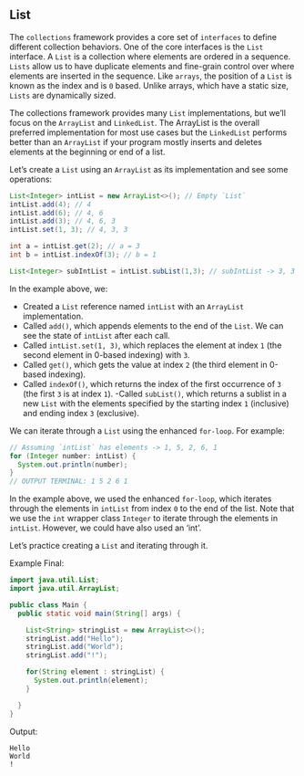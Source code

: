 ## List

The `collections` framework provides a core set of `interfaces` to define different collection behaviors. One of the core interfaces is the `List` interface. A `List` is a collection where elements are ordered in a sequence. `Lists` allow us to have duplicate elements and fine-grain control over where elements are inserted in the sequence. Like `arrays`, the position of a `List` is known as the index and is `0` based. Unlike arrays, which have a static size, `Lists` are dynamically sized.

The collections framework provides many `List` implementations, but we’ll focus on the `ArrayList` and `LinkedList`. The ArrayList is the overall preferred implementation for most use cases but the `LinkedList` performs better than an `ArrayList` if your program mostly inserts and deletes elements at the beginning or end of a list.

Let’s create a `List` using an `ArrayList` as its implementation and see some operations:

```java
List<Integer> intList = new ArrayList<>(); // Empty `List`
intList.add(4); // 4
intList.add(6); // 4, 6
intList.add(3); // 4, 6, 3
intList.set(1, 3); // 4, 3, 3

int a = intList.get(2); // a = 3
int b = intList.indexOf(3); // b = 1

List<Integer> subIntList = intList.subList(1,3); // subIntList -> 3, 3
```

In the example above, we:

* Created a `List` reference named `intList` with an `ArrayList` implementation.
* Called `add()`, which appends elements to the end of the `List`. We can see the state of `intList` after each call.
* Called `intList.set(1, 3)`, which replaces the element at index `1` (the second element in 0-based indexing) with `3`.
* Called `get()`, which gets the value at index `2` (the third element in 0-based indexing).
* Called `indexOf()`, which returns the index of the first occurrence of `3` (the first `3` is at index `1`). -Called `subList()`, which returns a sublist in a new `List` with the elements specified by the starting index `1` (inclusive) and ending index `3` (exclusive).

We can iterate through a `List` using the enhanced `for-loop`. For example:

```java
// Assuming `intList` has elements -> 1, 5, 2, 6, 1
for (Integer number: intList) {
  System.out.println(number);  
}
// OUTPUT TERMINAL: 1 5 2 6 1
```

In the example above, we used the enhanced `for-loop`, which iterates through the elements in `intList` from index `0` to the end of the list. Note that we use the `int` wrapper class `Integer` to iterate through the elements in `intList`. However, we could have also used an ‘int’.

Let’s practice creating a `List` and iterating through it.

Example Final:

```java
import java.util.List;
import java.util.ArrayList;

public class Main {
  public static void main(String[] args) {

    List<String> stringList = new ArrayList<>();
    stringList.add("Hello");
    stringList.add("World");
    stringList.add("!");

    for(String element : stringList) {
      System.out.println(element);
    }

  }
}
```

Output:
```terminal
Hello
World
!
```
